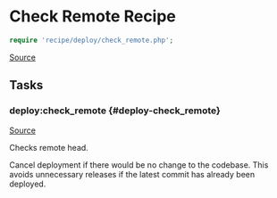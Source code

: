 <!-- DO NOT EDIT THIS FILE! -->
<!-- Instead edit recipe/deploy/check_remote.php -->
<!-- Then run bin/docgen -->

# Check Remote Recipe

```php
require 'recipe/deploy/check_remote.php';
```

[Source](/recipe/deploy/check_remote.php)



## Tasks

### deploy\:check_remote {#deploy-check_remote}
[Source](https://github.com/deployphp/deployer/blob/master/recipe/deploy/check_remote.php#L11)

Checks remote head.

Cancel deployment if there would be no change to the codebase.
This avoids unnecessary releases if the latest commit has already been deployed.



